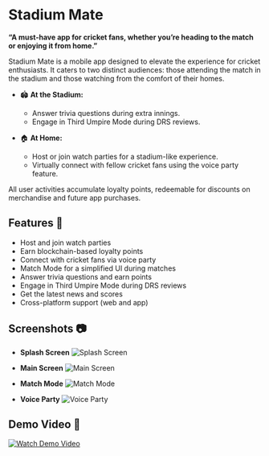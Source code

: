 # Stadium Mate

**“A must-have app for cricket fans, whether you’re heading to the match or enjoying it from home.”**

Stadium Mate is a mobile app designed to elevate the experience for cricket enthusiasts. It caters to two distinct audiences: those attending the match in the stadium and those watching from the comfort of their homes.

- 🏟️ **At the Stadium:**
  - Answer trivia questions during extra innings.
  - Engage in Third Umpire Mode during DRS reviews.

- 🏠 **At Home:**
  - Host or join watch parties for a stadium-like experience.
  - Virtually connect with fellow cricket fans using the voice party feature.

All user activities accumulate loyalty points, redeemable for discounts on merchandise and future app purchases.

## Features 🔧

- Host and join watch parties
- Earn blockchain-based loyalty points
- Connect with cricket fans via voice party
- Match Mode for a simplified UI during matches
- Answer trivia questions and earn points
- Engage in Third Umpire Mode during DRS reviews
- Get the latest news and scores
- Cross-platform support (web and app)

## Screenshots 📷

- **Splash Screen**
  ![Splash Screen](Images-and-Videos/Splash-Screen.jpg)

- **Main Screen**
  ![Main Screen](Images-and-Videos/Main-Screen.jpg)

- **Match Mode**
  ![Match Mode](Images-and-Videos/Match-Mode.jpg)

- **Voice Party**
  ![Voice Party](Images-and-Videos/Voice-Party-Speaker-with-Listener.jpg)

## Demo Video 🎥

[![Watch Demo Video](Images-and-Videos/Splash-Screen.jpg)](Images-and-Videos/Demo-Video.mp4)